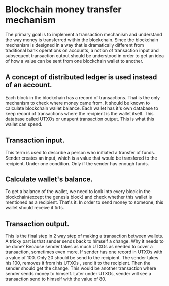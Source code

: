 # Blockchain money transfer mechanism

The primary goal is to implement a transaction mechanism and understand the way money is transferred within the blockchain. Since the blockchain mechanism is designed in a way that is dramatically different from traditional bank operations on accounts, a notion of transaction input and subsequent transaction output should be understood in order to get an idea of how a value can be sent from one blockchain wallet to another.

## A concept of distributed ledger is used instead of an account. 
Each block in the blockchain has a record of transactions. That is the only mechanism to check where money came from. It should be known to calculate blockchain wallet balance. Each wallet has it's own database to keep record of transactions where the recipient is the wallet itself. This database called UTXOs or unspent transaction output. This is what this wallet can spend.

## Transaction input. 
This term is used to describe a person who initiated a transfer of funds. Sender creates an input, which is a value that would be transfered to the recipient. Under one condition. Only if the sender has enough funds. 

## Calculate wallet's balance. 
To get a balance of the wallet, we need to look into every block in the blockchain(except the genesis block) and check whether this wallet is mentioned as a recipient. That's it. In order to send money to someone, this wallet should receive it firts.

## Transaction output. 
This is the final step in 2 way step of making a transaction between wallets. A tricky part is that sender sends back to himself a change. Why it needs to be done? Because sender takes as much UTXOs as needed to cover a transaction, sometimes even more. If sender has one record in UTXOs with a value of 100. Only 20 should be send to the recipient. The sender takes his 100, removes it from his UTXOs , send it to the recipient. Then the sender should get the change. This would be another transaction where sender sends money to himself. Later under UTXOs, sender will see a transaction send to himself with the value of 80.



